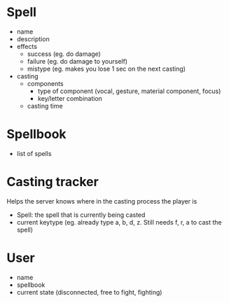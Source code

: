 # Spell

* name
* description
* effects
  * success (eg. do damage)
  * failure (eg. do damage to yourself)
  * mistype (eg. makes you lose 1 sec on the next casting)
* casting
  * components
    * type of component (vocal, gesture, material component, focus)
    * key/letter combination
  * casting time

# Spellbook

* list of spells

# Casting tracker

Helps the server knows where in the casting process the player is

* Spell: the spell that is currently being casted
* current keytype (eg. already type a, b, d, z. Still needs f, r, a to cast the spell)


# User

* name
* spellbook
* current state (disconnected, free to fight, fighting)
